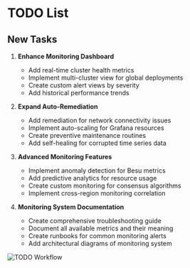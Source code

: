 # TODO List

## New Tasks
1. **Enhance Monitoring Dashboard**
   - Add real-time cluster health metrics
   - Implement multi-cluster view for global deployments
   - Create custom alert views by severity
   - Add historical performance trends

2. **Expand Auto-Remediation**
   - Add remediation for network connectivity issues
   - Implement auto-scaling for Grafana resources
   - Create preventive maintenance routines
   - Add self-healing for corrupted time series data

3. **Advanced Monitoring Features**
   - Implement anomaly detection for Besu metrics
   - Add predictive analytics for resource usage
   - Create custom monitoring for consensus algorithms
   - Implement cross-region monitoring correlation

4. **Monitoring System Documentation**
   - Create comprehensive troubleshooting guide
   - Document all available metrics and their meaning
   - Create runbooks for common monitoring alerts
   - Add architectural diagrams of monitoring system

![TODO Workflow](docs/images/todo_workflow.png)
